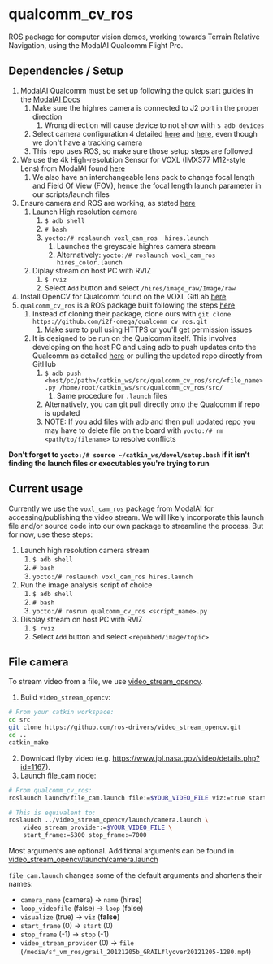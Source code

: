 # qualcomm_cv_ros
ROS package for computer vision demos, working towards Terrain Relative Navigation, using the ModalAI Qualcomm Flight Pro.


## Dependencies / Setup
1. ModalAI Qualcomm must be set up following the quick start guides in the [ModalAI Docs](https://docs.modalai.com/)
   1. Make sure the highres camera is connected to J2 port in the proper direction
      1. Wrong direction will cause device to not show with `$ adb devices`
   2. Select camera configuration 4 detailed [here](https://docs.modalai.com/configure-cameras/) and [here](https://docs.modalai.com/camera-connections/), even though we don't have a tracking camera
   3. This repo uses ROS, so make sure those setup steps are followed
2. We use the 4k High-resolution Sensor for VOXL (IMX377 M12-style Lens) from ModalAI found [here](https://www.modalai.com/products/4k-high-resolution-sensor-for-voxl-imx377-m12)
   1. We also have an interchangeable lens pack to change focal length and Field Of View (FOV), hence the focal length launch parameter in our scripts/launch files
3. Ensure camera and ROS are working, as stated [here](https://docs.modalai.com/voxl-cam-ros/)
   1. Launch High resolution camera
      1. `$ adb shell`
      2. `# bash`
      3. `yocto:/# roslaunch voxl_cam_ros  hires.launch`
         1. Launches the greyscale highres camera stream
         2. Alternatively: `yocto:/# roslaunch voxl_cam_ros  hires_color.launch`
   2. Diplay stream on host PC with RVIZ
      1. `$ rviz`
      2. Select `Add` button and select `/hires/image_raw/Image/raw`
4. Install OpenCV for Qualcomm found on the VOXL GitLab [here](https://gitlab.com/voxl-public/voxl-opencv-3-4-6)
5. `qualcomm_cv_ros` is a ROS package built following the steps [here](https://docs.modalai.com/build-ros-nodes-for-voxl/)
   1. Instead of cloning their package, clone ours with `git clone https://github.com/i2f-omega/qualcomm_cv_ros.git`
      1. Make sure to pull using HTTPS or you'll get permission issues
   2. It is designed to be run on the Qualcomm itself. This involves developing on the host PC and using adb to push updates onto the Qualcomm as detailed [here](https://docs.modalai.com/setup-adb/) or pulling the updated repo directly from GitHub
      1. `$ adb push <host/pc/path>/catkin_ws/src/qualcomm_cv_ros/src/<file_name>.py /home/root/catkin_ws/src/qualcomm_cv_ros/src/`
         1. Same procedure for `.launch` files
      2. Alternatively, you can git pull directly onto the Qualcomm if repo is updated
      3. NOTE: If you add files with adb and then pull updated repo you may have to delete file on the board with `yocto:/# rm <path/to/filename>` to resolve conflicts

**Don't forget to `yocto:/# source ~/catkin_ws/devel/setup.bash` if it isn't finding the launch files or executables you're trying to run**

## Current usage
Currently we use the `voxl_cam_ros` package from ModalAI for accessing/publishing the video stream.
We will likely incorporate this launch file and/or source code into our own package to streamline the process.
But for now, use these steps:

1. Launch high resolution camera stream
   1. `$ adb shell`
   2. `# bash`
   3. `yocto:/# roslaunch voxl_cam_ros hires.launch`
2. Run the image analysis script of choice
   1. `$ adb shell`
   2. `# bash`
   3. `yocto:/# rosrun qualcomm_cv_ros <script_name>.py`
3. Display stream on host PC with RVIZ
   1. `$ rviz`
   2. Select `Add` button and select `<repubbed/image/topic>`

## File camera
To stream video from a file, we use [video_stream_opencv](https://github.com/ros-drivers/video_stream_opencv).

1. Build `video_stream_opencv`:
```bash
# From your catkin workspace:
cd src
git clone https://github.com/ros-drivers/video_stream_opencv.git
cd ..
catkin_make
```
2. Download flyby video (e.g. https://www.jpl.nasa.gov/video/details.php?id=1167).
3. Launch file_cam node:
```bash
# From qualcomm_cv_ros:
roslaunch launch/file_cam.launch file:=$YOUR_VIDEO_FILE viz:=true start:=5300 stop:=7000

# This is equivalent to:
roslaunch ../video_stream_opencv/launch/camera.launch \
    video_stream_provider:=$YOUR_VIDEO_FILE \
    start_frame:=5300 stop_frame:=7000
```
Most arguments are optional. Additional arguments can be found in [video_stream_opencv/launch/camera.launch](https://github.com/ros-drivers/video_stream_opencv/blob/master/launch/camera.launch)

`file_cam.launch` changes some of the default arguments and shortens their names:

- `camera_name` (camera) -> `name` (hires)
- `loop_videofile` (false) -> `loop` (false)
- `visualize` (true) -> `viz` (**false**)
- `start_frame` (0) -> `start` (0)
- `stop_frame` (-1) -> `stop` (-1)
- `video_stream_provider` (0) -> `file` (`/media/sf_vm_ros/grail_20121205b_GRAILflyover20121205-1280.mp4`)
